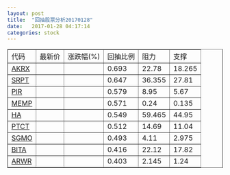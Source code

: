 ```yaml
---
layout: post
title:  "回抽股票分析20170128"
date:   2017-01-28 04:17:14
categories: stock
---
```

<script type="text/javascript">
var stockList = []
stockList.push('gb_akrx');
stockList.push('gb_srpt');
stockList.push('gb_pir');
stockList.push('gb_memp');
stockList.push('gb_ha');
stockList.push('gb_ptct');
stockList.push('gb_sgmo');
stockList.push('gb_bita');
stockList.push('gb_arwr');
</script>
<table border="1">
 <tr>
 <td>代码</td>
 <td>最新价</td>
 <td>涨跌幅(%)</td>
 <td>回抽比例</td>
 <td>阻力</td>
 <td>支撑</td>
</tr>
  <tr id="akrx">
  <td><a href="http://stock.finance.sina.com.cn/usstock/quotes/AKRX.html" target="_blank">AKRX</a></td><td></td><td></td><td>0.693</td><td>22.78</td><td>18.265</td></tr>
  <tr id="srpt">
  <td><a href="http://stock.finance.sina.com.cn/usstock/quotes/SRPT.html" target="_blank">SRPT</a></td><td></td><td></td><td>0.647</td><td>36.355</td><td>27.81</td></tr>
  <tr id="pir">
  <td><a href="http://stock.finance.sina.com.cn/usstock/quotes/PIR.html" target="_blank">PIR</a></td><td></td><td></td><td>0.579</td><td>8.95</td><td>5.67</td></tr>
  <tr id="memp">
  <td><a href="http://stock.finance.sina.com.cn/usstock/quotes/MEMP.html" target="_blank">MEMP</a></td><td></td><td></td><td>0.571</td><td>0.24</td><td>0.135</td></tr>
  <tr id="ha">
  <td><a href="http://stock.finance.sina.com.cn/usstock/quotes/HA.html" target="_blank">HA</a></td><td></td><td></td><td>0.549</td><td>59.465</td><td>44.95</td></tr>
  <tr id="ptct">
  <td><a href="http://stock.finance.sina.com.cn/usstock/quotes/PTCT.html" target="_blank">PTCT</a></td><td></td><td></td><td>0.512</td><td>14.69</td><td>11.04</td></tr>
  <tr id="sgmo">
  <td><a href="http://stock.finance.sina.com.cn/usstock/quotes/SGMO.html" target="_blank">SGMO</a></td><td></td><td></td><td>0.493</td><td>4.11</td><td>2.975</td></tr>
  <tr id="bita">
  <td><a href="http://stock.finance.sina.com.cn/usstock/quotes/BITA.html" target="_blank">BITA</a></td><td></td><td></td><td>0.416</td><td>22.12</td><td>17.82</td></tr>
  <tr id="arwr">
  <td><a href="http://stock.finance.sina.com.cn/usstock/quotes/ARWR.html" target="_blank">ARWR</a></td><td></td><td></td><td>0.403</td><td>2.145</td><td>1.24</td></tr>
</table>
